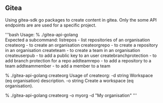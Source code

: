 ## Gitea
Using gitea-sdk go packages to create content in gitea.
Only the some API endpoints are are used for a specific project.

'''bash
Usage:
% ./gitea-api-golang                                           
Expected a subcommand:
listrepos       - list repositories of an organisation
createorg       - to create an organisation
createorgrepo   - to create a repository in an organisation
createteam      - to create a team in an organisation
createuserpub   - to add a public key to an user
createbranchprotection  - to add branch protection for a repo
addteamrepo     - to add a repository to a team
addteammember   - to add a member to a team

% ./gitea-api-golang createorg
Usage of createorg:
  -d string
        Workspace (eq organisation) description.
  -o string
        Create a workspace (eq organisation).


% ./gitea-api-golang createorg -o myorg -d "My organisation"
'''